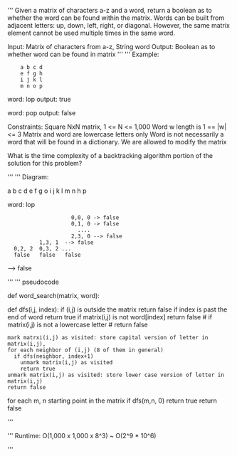 '''
Given a matrix of characters a-z and a word, return a boolean as to whether the word can be found
within the matrix. Words can be built from adjacent letters: up, down, left, right, or diagonal.
However, the same matrix element cannot be used multiple times in the same word.

Input: Matrix of characters from a-z, String word
Output: Boolean as to whether word can be found in matrix
'''
'''
Example:

        a b c d
        e f g h
        i j k l
        m n o p

word: lop
output: true

word: pop
output: false

Constraints:
Square NxN matrix, 1 <= N <= 1,000
Word w length is 1 == |w| <= 3
Matrix and word are lowercase letters only
Word is not necessarily a word that will be found in a dictionary.
We are allowed to modify the matrix

What is the time complexity of a backtracking algorithm portion of the solution for this problem?

'''
'''
Diagram:

a b c d
e f g o
i j k l
m n h p

word: lop

                        0,0, 0 -> false
                        0,1, 0 -> false
                          ....
                        2,3, 0 --> false
              1,3, 1  --> false
      0,2, 2  0,3, 2 ...
      false   false   false


--> false

'''
'''
pseudocode

def word_search(matrix, word):

def dfs(i,j, index):
if (i,j) is outside the matrix
return false
if index is past the end of word
return true
if matrix(i,j) is not word[index]
return false # if matrix(i,j) is not a lowercase letter # return false

    mark matrxi(i,j) as visited: store capital version of letter in matrix(i,j),
    for each neighbor of (i,j) (8 of them in general)
      if dfs(neighbor, index+1)
        unmark matrix(i,j) as visited
        return true
    unmark matrix(i,j) as visited: store lower case version of letter in matrix(i,j)
    return false

for each m, n starting point in the matrix
if dfs(m,n, 0)
return true
return false

'''

'''
Runtime: O(1,000 x 1,000 x 8^3) ~ O(2^9 \* 10^6)

'''
